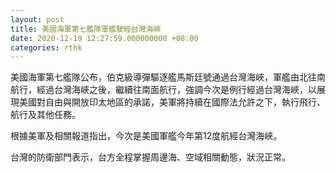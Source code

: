 ```yaml
---
layout: post
title: 美國海軍第七艦隊軍艦駛經台灣海峽
date: 2020-12-19 12:27:59.000000000 +08:00
categories: rthk
---
```


美國海軍第七艦隊公布，伯克級導彈驅逐艦馬斯廷號通過台灣海峽，軍艦由北往南航行，經過台灣海峽之後，繼續往南面航行，強調今次是例行經過台灣海峽，以展現美國對自由與開放印太地區的承諾，美軍將持續在國際法允許之下，執行飛行、航行及其他任務。

根據美軍及相關報道指出，今次是美國軍艦今年第12度航經台灣海峽。

台灣的防衛部門表示，台方全程掌握周邊海、空域相關動態，狀況正常。
